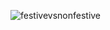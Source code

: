 ![festivevsnonfestive](https://cloud.githubusercontent.com/assets/25044859/25084795/8133c322-232c-11e7-9cbe-e06f2dc804ac.png)
